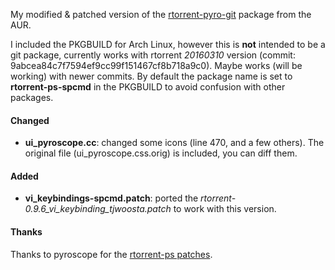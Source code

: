 My modified & patched version of the [rtorrent-pyro-git](https://aur.archlinux.org/packages/rtorrent-pyro-git/) package from the AUR.

I included the PKGBUILD for Arch Linux, however this is **not** intended to be a git package, currently works with rtorrent *20160310* version (commit: 9abcea84c7f7594ef9cc99f151467cf8b718a9c0). Maybe works (will be working) with newer commits. By default the package name is set to **rtorrent-ps-spcmd** in the PKGBUILD to avoid confusion with other packages.

#### Changed


- **ui_pyroscope.cc**: changed some icons (line 470, and a few others). The original file (ui_pyroscope.css.orig) is included, you can diff them.

#### Added

- **vi_keybindings-spcmd.patch**: ported the *rtorrent-0.9.6_vi_keybinding_tjwoosta.patch* to work with this version.

#### Thanks
Thanks to pyroscope for the [rtorrent-ps patches](https://github.com/pyroscope/rtorrent-ps).
